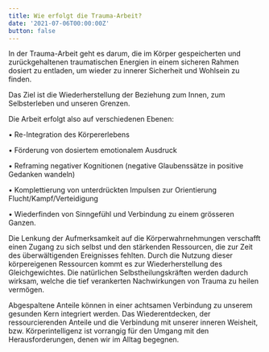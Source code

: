 ```yaml
---
title: Wie erfolgt die Trauma-Arbeit?
date: '2021-07-06T00:00:00Z'
button: false
---
```

In der Trauma-Arbeit geht es darum, die im Körper gespeicherten und zurückgehaltenen traumatischen Energien in einem sicheren Rahmen dosiert zu entladen, um wieder zu innerer Sicherheit und Wohlsein zu finden. 

Das Ziel ist die Wiederherstellung der Beziehung zum Innen, zum Selbsterleben und unseren Grenzen. 

Die Arbeit erfolgt also auf verschiedenen Ebenen: 

•  Re-Integration des Körpererlebens

•  Förderung von dosiertem emotionalem Ausdruck

•  Reframing negativer Kognitionen (negative Glaubenssätze in positive Gedanken wandeln)

•  Komplettierung von unterdrückten Impulsen zur Orientierung Flucht/Kampf/Verteidigung

•  Wiederfinden von Sinngefühl und Verbindung zu einem grösseren Ganzen.

 

Die Lenkung der Aufmerksamkeit auf die Körperwahrnehmungen verschafft einen Zugang zu sich selbst und den stärkenden Ressourcen, die zur Zeit des überwältigenden Ereignisses fehlten. Durch die Nutzung dieser körpereigenen Ressourcen kommt es zur Wiederherstellung des Gleichgewichtes. Die natürlichen Selbstheilungskräften werden dadurch wirksam, welche die tief verankerten Nachwirkungen von Trauma zu heilen vermögen. 

 

Abgespaltene Anteile können in einer achtsamen Verbindung zu unserem gesunden Kern integriert werden. Das Wiederentdecken, der ressourcierenden Anteile und die Verbindung mit unserer inneren Weisheit, bzw. Körperintelligenz ist vorrangig für den Umgang mit den Herausforderungen, denen wir im Alltag begegnen.